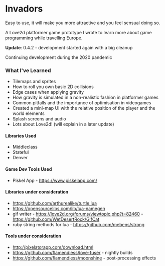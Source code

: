 # Invadors

Easy to use, it will make you more attractive and you feel sensual doing so.

A Love2d platformer game prototype I wrote to learn more about game programming while travelling Europe.

**Update**: 0.4.2 - development started again with a big cleanup

Continuing development during the 2020 pandemic

### What I've Learned

* Tilemaps and sprites
* How to roll you own basic 2D collisions
* Edge cases when applying gravity
* How gravity is simulated in a non-realistic fashion in platformer games
* Common pitfalls and the importance of optimisation in videogames
* Created a mini-map UI with the relative position of the player and the world elements
* Splash screens and audio
* Lots about Love2d! (will explain in a later update)

#### Libraries Used

- Middleclass
- Stateful
- Denver

#### Game Dev Tools Used

- Piskel App - https://www.piskelapp.com/

#### Libraries under consideration

- https://github.com/arthurealike/turtle.lua
- https://opensourcelibs.com/lib/lua-namegen
- gif writer - https://love2d.org/forums/viewtopic.php?t=82460 - https://github.com/WetDesertRock/GifCat
- ruby string methods for lua - https://github.com/mebens/strong

#### Tools under consideration

- http://pixelatorapp.com/download.html
- https://github.com/flamendless/love-fuser - nightly builds
- https://github.com/flamendless/moonshine - post-processing effects
